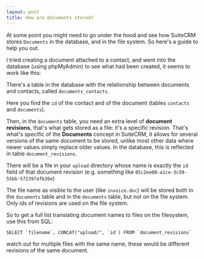 ```yaml
---
layout: post
title: How are Documents stored?
---
```


At some point you might need to go under the hood and see how SuiteCRM stores `Documents` in the database, and in the file system. So here's a guide to help you out.

I tried creating a document attached to a contact, and went into the database (using phpMyAdmin) to see what had been created, it seems to work like this:

There's a table in the database with the relationship between documents and contacts, called `documents_contacts`.

Here you find the `id` of the contact and of the document (tables `contacts` and `documents`).

Then, in the `documents` table, you need an extra level of **document revisions**, that's what gets stored as a file: it's a specific revision. That's what's specific of the **Documents** concept in SuiteCRM, it allows for several versions of the same document to be stored, unlike most other data where newer values simply replace older values. In the database, this is reflected in table `document_revisions`.

There will be a file in your `upload` directory whose name is exactly the `id` field of that document revision (e.g. something like `85c2ee00-a1ce-3c59-55bb-572397afb36e`)

The file name as visible to the user (like `invoice.doc`) will be stored both in the `documents` table and in the `documents` table, but not on the file system. Only ids of revisions are used on the file system.

So to get a full list translating document names to files on the filesystem, use this from SQL:

``SELECT `filename`, CONCAT("upload/", `id`) FROM `document_revisions` ``

watch out for multiple files with the same name, these would be different revisions of the same document.